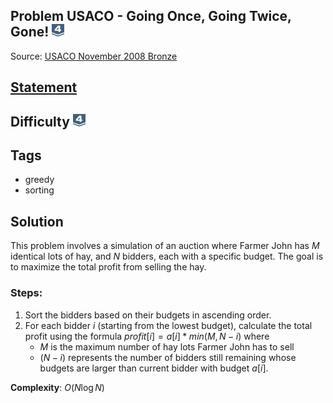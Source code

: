 ## Problem USACO - Going Once, Going Twice, Gone! <img src="../../../../boj-icon/silver4.svg" alt="Silver 4" width="20" height="20">
Source: [USACO November 2008 Bronze](https://www.acmicpc.net/problem/1246)

## [Statement](https://www.acmicpc.net/problem/1246)

## Difficulty <img src="../../../../boj-icon/silver4.svg" alt="Silver 4" width="20" height="20">

## Tags
- greedy
- sorting

## Solution
This problem involves a simulation of an auction where Farmer John has $M$ identical lots of hay, and $N$ bidders, each with a specific budget. The goal is to maximize the total profit from selling the hay.

### Steps:
1. Sort the bidders based on their budgets in ascending order.
2. For each bidder $i$ (starting from the lowest budget), calculate the total profit using the formula $profit[i] = a[i] * min(M, N - i)$ where
    - $M$ is the maximum number of hay lots Farmer John has to sell
    - $(N - i)$ represents the number of bidders still remaining whose budgets are larger than current bidder with budget $a[i]$.

**Complexity**: $O(N\log N)$

